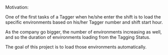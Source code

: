 Motivation:

One of the first tasks of a Tagger when he/she enter the shift is to load the specific environments based on his/her Tagger number and shift start hour.

As the company go bigger, the number of environments increasing as well, and so the duration of environments loading from the Tagging Status.

The goal of this project is to load those environments automatically.

